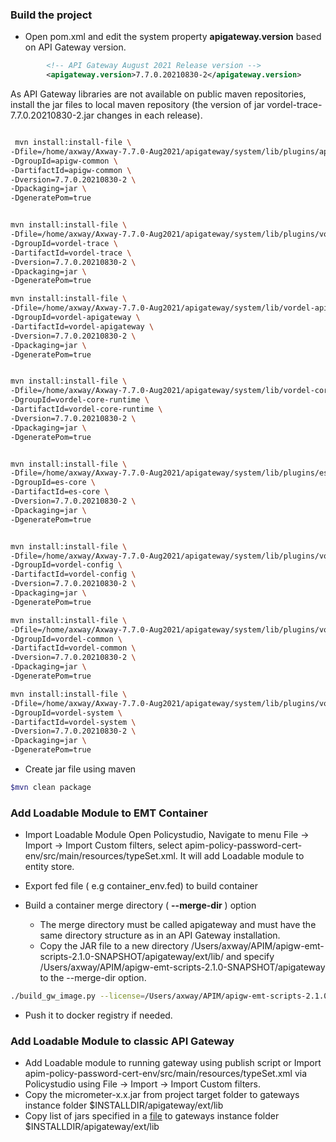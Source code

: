 ### Build the project

- Open pom.xml and edit the system property **apigateway.version** based on API Gateway version.


```xml
        <!-- API Gateway August 2021 Release version -->
        <apigateway.version>7.7.0.20210830-2</apigateway.version>
```    

As API Gateway libraries are not available on public maven repositories, install the jar files to local maven repository (the version of jar vordel-trace-7.7.0.20210830-2.jar changes in each release).

```bash

 mvn install:install-file \
-Dfile=/home/axway/Axway-7.7.0-Aug2021/apigateway/system/lib/plugins/apigw-common-2.0.1.jar \
-DgroupId=apigw-common \
-DartifactId=apigw-common \
-Dversion=7.7.0.20210830-2 \
-Dpackaging=jar \
-DgeneratePom=true


mvn install:install-file \
-Dfile=/home/axway/Axway-7.7.0-Aug2021/apigateway/system/lib/plugins/vordel-trace-7.7.0.20210830-2.jar \
-DgroupId=vordel-trace \
-DartifactId=vordel-trace \
-Dversion=7.7.0.20210830-2 \
-Dpackaging=jar \
-DgeneratePom=true

mvn install:install-file \
-Dfile=/home/axway/Axway-7.7.0-Aug2021/apigateway/system/lib/vordel-apigateway-7.7.0.20210830-2.jar \
-DgroupId=vordel-apigateway \
-DartifactId=vordel-apigateway \
-Dversion=7.7.0.20210830-2 \
-Dpackaging=jar \
-DgeneratePom=true


mvn install:install-file \
-Dfile=/home/axway/Axway-7.7.0-Aug2021/apigateway/system/lib/vordel-core-runtime-7.7.0.20210830-2.jar \
-DgroupId=vordel-core-runtime \
-DartifactId=vordel-core-runtime \
-Dversion=7.7.0.20210830-2 \
-Dpackaging=jar \
-DgeneratePom=true


mvn install:install-file \
-Dfile=/home/axway/Axway-7.7.0-Aug2021/apigateway/system/lib/plugins/es-core-2.1.0.jar \
-DgroupId=es-core \
-DartifactId=es-core \
-Dversion=7.7.0.20210830-2 \
-Dpackaging=jar \
-DgeneratePom=true


mvn install:install-file \
-Dfile=/home/axway/Axway-7.7.0-Aug2021/apigateway/system/lib/plugins/vordel-config-7.7.0.20210830-2.jar \
-DgroupId=vordel-config \
-DartifactId=vordel-config \
-Dversion=7.7.0.20210830-2 \
-Dpackaging=jar \
-DgeneratePom=true

mvn install:install-file \
-Dfile=/home/axway/Axway-7.7.0-Aug2021/apigateway/system/lib/plugins/vordel-common-7.7.0.20210830-2.jar \
-DgroupId=vordel-common \
-DartifactId=vordel-common \
-Dversion=7.7.0.20210830-2 \
-Dpackaging=jar \
-DgeneratePom=true

mvn install:install-file \
-Dfile=/home/axway/Axway-7.7.0-Aug2021/apigateway/system/lib/plugins/vordel-system-7.7.0.20210830-2.jar \
-DgroupId=vordel-system \
-DartifactId=vordel-system \
-Dversion=7.7.0.20210830-2 \
-Dpackaging=jar \
-DgeneratePom=true
```

- Create jar file using maven
```bash
$mvn clean package
```

### Add Loadable Module to EMT Container

- Import Loadable Module
  Open Policystudio, Navigate to menu File -> Import -> Import Custom filters, select apim-policy-password-cert-env/src/main/resources/typeSet.xml. It will add Loadable module to entity store.

- Export fed file ( e.g container_env.fed) to build container

- Build a container merge directory ( **--merge-dir** ) option

    - The merge directory must be called apigateway and must have the same directory structure as in an API Gateway installation.
    - Copy the JAR file to a new directory /Users/axway/APIM/apigw-emt-scripts-2.1.0-SNAPSHOT/apigateway/ext/lib/ and specify /Users/axway/APIM/apigw-emt-scripts-2.1.0-SNAPSHOT/apigateway to the --merge-dir option.

```bash
./build_gw_image.py --license=/Users/axway/APIM/apigw-emt-scripts-2.1.0-SNAPSHOT/licenses/apim.lic --default-cert --parent-image=apigw-base --merge-dir=/Users/axway/APIM/apigw-emt-scripts-2.1.0-SNAPSHOT/apigateway --fed=container_env.fed --out-image=apim:latest
```
- Push it to docker registry if needed.

### Add Loadable Module to classic API Gateway


- Add Loadable module to running gateway using publish script or Import apim-policy-password-cert-env/src/main/resources/typeSet.xml via Policystudio using File -> Import -> Import Custom filters.
- Copy the micrometer-x.x.jar from project target folder to gateways instance folder $INSTALLDIR/apigateway/ext/lib
- Copy list of jars specified in a [file](jars.txt) to gateways instance folder $INSTALLDIR/apigateway/ext/lib